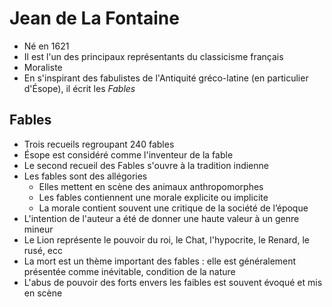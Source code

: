 # Jean de La Fontaine

- Né en 1621
- Il est l'un des principaux représentants du classicisme français
- Moraliste
- En s'inspirant des fabulistes de l'Antiquité gréco-latine (en particulier d'Ésope), il écrit les *Fables*

## Fables

- Trois recueils regroupant 240 fables
- Ésope est considéré comme l'inventeur de la fable
- Le second recueil des Fables s'ouvre à la tradition indienne
- Les fables sont des allégories
	- Elles mettent en scène des animaux anthropomorphes
	- Les fables contiennent une morale explicite ou implicite
	- La morale contient souvent une critique de la société de l’époque
- L'intention de l'auteur a été de donner une haute valeur à un genre mineur
- Le Lion représente le pouvoir du roi, le Chat, l'hypocrite, le Renard, le rusé, ecc
- La mort est un thème important des fables : elle est généralement présentée comme inévitable, condition de la nature
- L'abus de pouvoir des forts envers les faibles est souvent évoqué et mis en scène